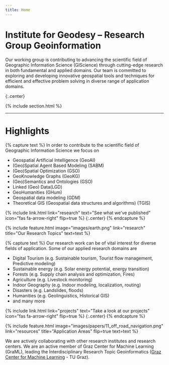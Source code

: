 ```yaml
---
title: Home
---
```


# Institute for Geodesy – Research Group Geoinformation
Our working group is contributing to advancing the scientific field of Geographic Information Science (GIScience) through cutting-edge research in both fundamental and applied domains. Our team is committed to exploring and developing innovative geospatial tools and techniques for efficient and effective problem solving in diverse range of application domains.

{:.center}

<!--{% include banner.html image="images/banner.jpg" %}-->

{% include section.html %}

---
# Highlights

{% capture text %}
In order to contribute to the scientific field of Geographic Information Science we focus on

* Geospatial Artificial Intelligence (GeoAI)
* (Geo)Spatial Agent Based Modeling (SABM)
* (Geo)Spatial Optimization (GSO)
* GeoKnowledge Graphs (GeoKG)
* (Geo)Semantics and Ontologies (GSO)
* Linked (Geo) Data(LGD)
* GeoHumanities (GHum)
* Geospatial data modeling (GDM)
* Theoretical GIS (Geospatial data structures and algorithms) (TGIS)

{%
  include link.html
  link="research"
  text="See what we've published"
  icon="fas fa-arrow-right"
  flip=true
%}
{:.center}
{% endcapture %}

{%
  include feature.html
  image="images/earth.png"
  link="research"
  title="Our Research Topics"
  text=text
%}

{% capture text %}
Our research work can be of vital interest for diverse fields of application. Some of our applied research domains are
* Digital Tourism (e.g. Sustainable tourism, Tourist flow management, Predictive modeling)
* Sustainable energy (e.g. Solar energy potential, energy transition)
* Forests (e.g. Supply chain analysis and optimization, Fires)
* Agriculture (e.g. Livestock monitoring)
* Indoor Geography (e.g. Indoor modeling, localization, routing)
* Disasters (e.g. Landslides, floods)
* Humanities (e.g. Geolinguistics, Historical GIS)
*	and many more

{%
  include link.html
  link="projects"
  text="Take a look at our projects"
  icon="fas fa-arrow-right"
  flip=true
%}
{:.center}
{% endcapture %}

{%
  include feature.html
  image="images/papers/11_off_road_navigation.png"
  link="resources"
  title="Application Areas"
  flip=true
  text=text
%}

We are actively collaborating with other research institutes and research centers. We are an active member of Graz Center for Machine Learning (GraML), leading the Interdisciplinary Research Topic Geoinformatics ([Graz Center for Machine Learning](https://www.tugraz.at/forschung/forschen-an-der-tu-graz/research-centers/graz-center-for-machine-learning) - TU Graz).
